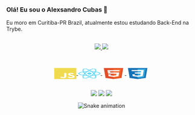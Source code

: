 ### Olá! Eu sou o Alexsandro Cubas 👋

Eu moro em Curitiba-PR Brazil, atualmente estou estudando Back-End na Trybe.

##

<div align="center">
  <a href="https://github.com/alexcubas">
  <img height="180em" src="https://github-readme-stats.vercel.app/api?username=alexcubas&show_icons=true&theme=radical&include_all_commits=true&count_private=true"/>
    
  <img height="180em" src="https://github-readme-stats.vercel.app/api/top-langs/?username=alexcubas&layout=compact&langs_count=7&theme=radical"/>
</div>
  
  ##
  
  <div align="center" style="display: inline_block"><br>
  <img align="center" alt="Rafa-Js" height="30" width="60" src="https://raw.githubusercontent.com/devicons/devicon/master/icons/javascript/javascript-plain.svg">
  <img align="center" alt="Rafa-React" height="30" width="60" src="https://raw.githubusercontent.com/devicons/devicon/master/icons/react/react-original.svg">
  <img align="center" alt="Rafa-HTML" height="30" width="60" src="https://raw.githubusercontent.com/devicons/devicon/master/icons/html5/html5-original.svg">
  <img align="center" alt="Rafa-CSS" height="30" width="60" src="https://raw.githubusercontent.com/devicons/devicon/master/icons/css3/css3-original.svg">
</div>
  
  ##
  
  <div align="center"> 
 	<a href="https://github.com/alexcubas" target="_blank"><img src="https://img.shields.io/badge/GitHub-100000?style=for-the-badge&logo=github&logoColor=white"></a>
 <a href="https://www.linkedin.com/in/alexsandro-cubas/" target="_blank"><img src="https://img.shields.io/badge/LinkedIn-0077B5?style=for-the-badge&logo=linkedin&logoColor=white"></a> 
  <a href = "alex_cubas1.0@hotmail.com"><img src="https://img.shields.io/badge/-Gmail-%23333?style=for-the-badge&logo=gmail&logoColor=white" target="_blank"></a>

   
  ![Snake animation](https://github.com/alexcubas/alexcubas/blob/output/github-contribution-grid-snake.svg)
</div>
  
  ##


